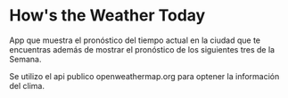 # How's the Weather Today

App que muestra el pronóstico del tiempo actual en la ciudad que te encuentras además de mostrar el pronóstico de los siguientes tres de la Semana.

Se utilizo el api publico openweathermap.org para optener la información del clima. 
